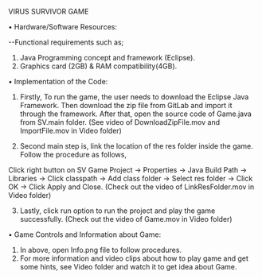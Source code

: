 VIRUS SURVIVOR GAME

• Hardware/Software Resources: 

--Functional requirements such as; 
1) Java Programming concept and framework (Eclipse).
2) Graphics card (2GB) & RAM compatibility(4GB). 


• Implementation of the Code:

1) Firstly, To run the game, the user needs to download the Eclipse Java Framework. Then download the zip file from GitLab and import it through the framework. After that, open the source code of Game.java from SV.main folder. (See video of DownloadZipFile.mov and ImportFile.mov in Video folder)

2) Second main step is, link the location of the res folder inside the game. Follow the procedure as follows,

Click right button on SV Game Project -> Properties -> Java Build Path -> Libraries -> Click classpath -> Add class folder -> Select res folder -> Click OK -> Click Apply and Close. (Check out the video of LinkResFolder.mov in Video folder)

3) Lastly, click run option to run the project and play the game successfully. (Check out the video of Game.mov in Video folder)


• Game Controls and Information about Game:

1) In above, open Info.png file to follow procedures. 
2) For more information and video clips about how to play game and get some hints, see Video folder and watch it to get idea about Game.

